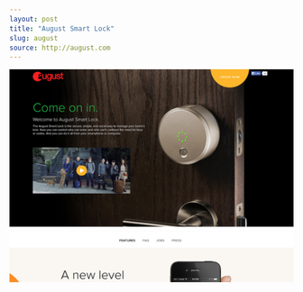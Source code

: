 ```yaml
---
layout: post
title: "August Smart Lock"
slug: august
source: http://august.com
---
```


<img src="/assets/img/screenshots/august.jpg">
